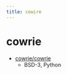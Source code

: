 ```yaml
---
title: cowire
---
```


# cowrie

- [cowrie/cowrie](https://github.com/cowrie/cowrie)
  - BSD-3, Python
